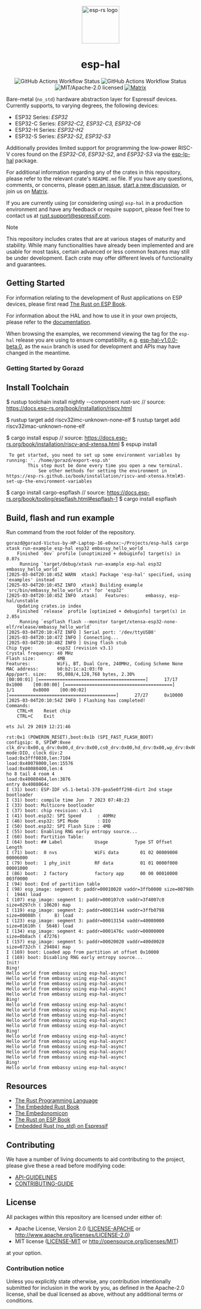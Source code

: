 <p align="center">
  <img src="./resources/esp-rs.svg" alt="esp-rs logo" width="100px" />
</p>

<h1 align="center">esp-hal</h1>

<p align="center">
  <img src="https://img.shields.io/github/actions/workflow/status/esp-rs/esp-hal/ci.yml?labelColor=1C2C2E&label=CI&logo=github&style=flat-square" alt="GitHub Actions Workflow Status" />
  <img src="https://img.shields.io/github/actions/workflow/status/esp-rs/esp-hal/hil.yml?labelColor=1C2C2E&label=HIL&logo=github&style=flat-square&event=merge_group" alt="GitHub Actions Workflow Status" />
  <img src="https://img.shields.io/badge/license-MIT%2FApache--2.0-blue?labelColor=1C2C2E&style=flat-square" alt="MIT/Apache-2.0 licensed" />
  <a href="https://matrix.to/#/#esp-rs:matrix.org">
    <img src="https://img.shields.io/matrix/esp-rs:matrix.org?labelColor=1C2C2E&label=join%20matrix&color=BEC5C9&logo=matrix&style=flat-square" alt="Matrix" />
  </a>
</p>

Bare-metal (`no_std`) hardware abstraction layer for Espressif devices. Currently supports, to varying degrees, the following devices:

- ESP32 Series: _ESP32_
- ESP32-C Series: _ESP32-C2, ESP32-C3, ESP32-C6_
- ESP32-H Series: _ESP32-H2_
- ESP32-S Series: _ESP32-S2, ESP32-S3_

Additionally provides limited support for programming the low-power RISC-V cores found on the _ESP32-C6_, _ESP32-S2_, and _ESP32-S3_ via the [esp-lp-hal] package.

For additional information regarding any of the crates in this repository, please refer to the relevant crate's `README.md` file. If you have any questions, comments, or concerns, please [open an issue], [start a new discussion], or join us on [Matrix].

If you are currently using (or considering using) `esp-hal` in a production environment and have any feedback or require support, please feel free to contact us at <rust.support@espressif.com>.

> [!NOTE]
>
> This repository includes crates that are at various stages of maturity and stability. While many functionalities have already been implemented and are usable for most tasks, certain advanced or less common features may still be under development. Each crate may offer different levels of functionality and guarantees.

[esp-lp-hal]: https://github.com/esp-rs/esp-hal/tree/main/esp-lp-hal
[esp-idf-svc]: https://github.com/esp-rs/esp-idf-svc
[open an issue]: https://github.com/esp-rs/esp-hal/issues/new
[start a new discussion]: https://github.com/esp-rs/esp-hal/discussions/new
[matrix]: https://matrix.to/#/#esp-rs:matrix.org

## Getting Started

For information relating to the development of Rust applications on ESP devices, please first read [The Rust on ESP Book].

For information about the HAL and how to use it in your own projects, please refer to the [documentation].

When browsing the examples, we recommend viewing the tag for the `esp-hal` release you are using to ensure compatibility, e.g. [esp-hal-v1.0.0-beta.0], as the `main` branch is used for development and APIs may have changed in the meantime.

[The Rust on ESP Book]: https://esp-rs.github.io/book/
[documentation]: https://docs.espressif.com/projects/rust/
[esp-hal-v1.0.0-beta.0]: https://github.com/esp-rs/esp-hal/tree/esp-hal-v1.0.0-beta.0/examples

### Getting Started by Gorazd

## Install Toolchain

$ rustup toolchain install nightly --component rust-src   // source: https://docs.esp-rs.org/book/installation/riscv.html

$ rustup target add riscv32imc-unknown-none-elf
$ rustup target add riscv32imac-unknown-none-elf


$ cargo install espup    // source: https://docs.esp-rs.org/book/installation/riscv-and-xtensa.html
$ espup install

```
 To get started, you need to set up some environment variables by running: '. /home/gorazd/export-esp.sh'
        This step must be done every time you open a new terminal.
            See other methods for setting the environment in https://esp-rs.github.io/book/installation/riscv-and-xtensa.html#3-set-up-the-environment-variables
```


$ cargo install cargo-espflash    // source:  https://docs.esp-rs.org/book/tooling/espflash.html#espflash-1
$ cargo install espflash

## Build, flash and run example

Run command from the root folder of the repository.

```
gorazd@gorazd-Victus-by-HP-Laptop-16-e0xxx:~/Projects/esp-hal$ cargo xtask run-example esp-hal esp32 embassy_hello_world
    Finished `dev` profile [unoptimized + debuginfo] target(s) in 0.07s
     Running `target/debug/xtask run-example esp-hal esp32 embassy_hello_world`
[2025-03-04T20:10:45Z WARN  xtask] Package 'esp-hal' specified, using 'examples' instead
[2025-03-04T20:10:45Z INFO  xtask] Building example 'src/bin/embassy_hello_world.rs' for 'esp32'
[2025-03-04T20:10:45Z INFO  xtask]   Features:      embassy, esp-hal/unstable
    Updating crates.io index
    Finished `release` profile [optimized + debuginfo] target(s) in 2.05s
     Running `espflash flash --monitor target/xtensa-esp32-none-elf/release/embassy_hello_world`
[2025-03-04T20:10:47Z INFO ] Serial port: '/dev/ttyUSB0'
[2025-03-04T20:10:47Z INFO ] Connecting...
[2025-03-04T20:10:48Z INFO ] Using flash stub
Chip type:         esp32 (revision v3.1)
Crystal frequency: 40 MHz
Flash size:        4MB
Features:          WiFi, BT, Dual Core, 240MHz, Coding Scheme None
MAC address:       b0:b2:1c:a1:03:f0
App/part. size:    95,088/4,128,768 bytes, 2.30%
[00:00:01] [========================================]      17/17      0x1000    [00:00:00] [========================================]       1/1       0x8000    [00:00:02] [========================================]      27/27      0x10000   [2025-03-04T20:10:54Z INFO ] Flashing has completed!
Commands:
    CTRL+R    Reset chip
    CTRL+C    Exit

ets Jul 29 2019 12:21:46

rst:0x1 (POWERON_RESET),boot:0x1b (SPI_FAST_FLASH_BOOT)
configsip: 0, SPIWP:0xee
clk_drv:0x00,q_drv:0x00,d_drv:0x00,cs0_drv:0x00,hd_drv:0x00,wp_drv:0x00
mode:DIO, clock div:2
load:0x3fff0030,len:7104
load:0x40078000,len:15576
load:0x40080400,len:4
ho 8 tail 4 room 4
load:0x40080404,len:3876
entry 0x4008064c
I (31) boot: ESP-IDF v5.1-beta1-378-gea5e0ff298-dirt 2nd stage bootloader
I (31) boot: compile time Jun  7 2023 07:48:23
I (33) boot: Multicore bootloader
I (37) boot: chip revision: v3.1
I (41) boot.esp32: SPI Speed      : 40MHz
I (46) boot.esp32: SPI Mode       : DIO
I (50) boot.esp32: SPI Flash Size : 4MB
I (55) boot: Enabling RNG early entropy source...
I (60) boot: Partition Table:
I (64) boot: ## Label            Usage          Type ST Offset   Length
I (71) boot:  0 nvs              WiFi data        01 02 00009000 00006000
I (79) boot:  1 phy_init         RF data          01 01 0000f000 00001000
I (86) boot:  2 factory          factory app      00 00 00010000 003f0000
I (94) boot: End of partition table
I (98) esp_image: segment 0: paddr=00010020 vaddr=3ffb0000 size=00798h (  1944) load
I (107) esp_image: segment 1: paddr=000107c0 vaddr=3f4007c0 size=0297ch ( 10620) map
I (119) esp_image: segment 2: paddr=00013144 vaddr=3ffb0798 size=00008h (     8) load
I (123) esp_image: segment 3: paddr=00013154 vaddr=40080000 size=01610h (  5648) load
I (134) esp_image: segment 4: paddr=0001476c vaddr=00000000 size=0b8ach ( 47276) 
I (157) esp_image: segment 5: paddr=00020020 vaddr=400d0020 size=0732ch ( 29484) map
I (169) boot: Loaded app from partition at offset 0x10000
I (169) boot: Disabling RNG early entropy source...
Init!
Bing!
Hello world from embassy using esp-hal-async!
Hello world from embassy using esp-hal-async!
Hello world from embassy using esp-hal-async!
Hello world from embassy using esp-hal-async!
Hello world from embassy using esp-hal-async!
Bing!
Hello world from embassy using esp-hal-async!
Hello world from embassy using esp-hal-async!
Hello world from embassy using esp-hal-async!
Hello world from embassy using esp-hal-async!
Hello world from embassy using esp-hal-async!
Bing!
Hello world from embassy using esp-hal-async!
Hello world from embassy using esp-hal-async!
Hello world from embassy using esp-hal-async!
Hello world from embassy using esp-hal-async!
Hello world from embassy using esp-hal-async!
Bing!
Hello world from embassy using esp-hal-async!

```





## Resources

- [The Rust Programming Language](https://doc.rust-lang.org/book/)
- [The Embedded Rust Book](https://docs.rust-embedded.org/book/index.html)
- [The Embedonomicon](https://docs.rust-embedded.org/embedonomicon/)
- [The Rust on ESP Book](https://esp-rs.github.io/book/)
- [Embedded Rust (no_std) on Espressif](https://esp-rs.github.io/no_std-training/)

## Contributing

We have a number of living documents to aid contributing to the project, please give these a read before modifying code:

- [API-GUIDELINES](https://github.com/esp-rs/esp-hal/blob/main/documentation/API-GUIDELINES.md)
- [CONTRIBUTING-GUIDE](https://github.com/esp-rs/esp-hal/blob/main/documentation/CONTRIBUTING.md)

## License

All packages within this repository are licensed under either of:

- Apache License, Version 2.0 ([LICENSE-APACHE](LICENSE-APACHE) or http://www.apache.org/licenses/LICENSE-2.0)
- MIT license ([LICENSE-MIT](LICENSE-MIT) or http://opensource.org/licenses/MIT)

at your option.

### Contribution notice

Unless you explicitly state otherwise, any contribution intentionally submitted for inclusion in
the work by you, as defined in the Apache-2.0 license, shall be dual licensed as above, without
any additional terms or conditions.
